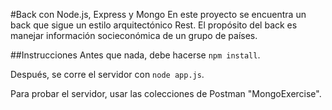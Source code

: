 #Back con Node.js, Express y Mongo
En este proyecto se encuentra un back que sigue un estilo arquitectónico Rest. El propósito del back es manejar información socieconómica de un grupo de países.

##Instrucciones
Antes que nada, debe hacerse `npm install`. 

Después, se corre el servidor con `node app.js`. 

Para probar el servidor, usar las colecciones de Postman "MongoExercise". 